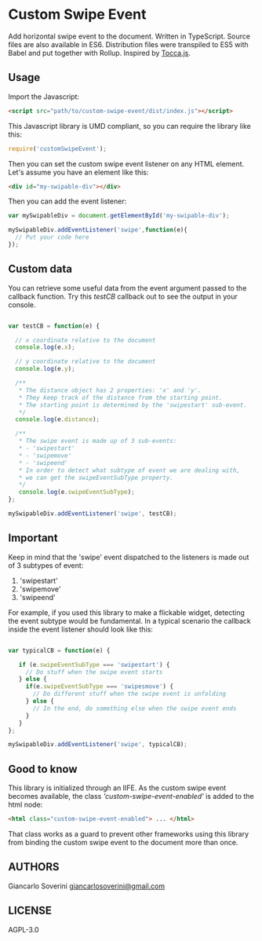 # Custom Swipe Event
Add horizontal swipe event to the document. Written in TypeScript. Source files are also available in ES6. Distribution files were transpiled to ES5 with Babel and put together with Rollup.
Inspired by [Tocca.js](https://github.com/GianlucaGuarini/Tocca.js).

## Usage
Import the Javascript:

```html
<script src="path/to/custom-swipe-event/dist/index.js"></script>
```

This Javascript library is UMD compliant, so you can require the library like this:

```javascript
require('customSwipeEvent');
```

Then you can set the custom swipe event listener on any HTML element.
Let's assume you have an element like this:

```html
<div id="my-swipable-div"></div>
```
Then you can add the event listener:

```javascript
var mySwipableDiv = document.getElementById('my-swipable-div');

mySwipableDiv.addEventListener('swipe',function(e){
  // Put your code here
});
```

## Custom data
You can retrieve some useful data from the event argument passed to the callback function. Try this *testCB* callback out to see the output in your console.

```javascript

var testCB = function(e) {

  // x coordinate relative to the document
  console.log(e.x);

  // y coordinate relative to the document
  console.log(e.y);

  /**
   * The distance object has 2 properties: 'x' and 'y'.
   * They keep track of the distance from the starting point.
   * The starting point is determined by the 'swipestart' sub-event.
   */
  console.log(e.distance);

  /**
   * The swipe event is made up of 3 sub-events:
   * - 'swipestart'
   * - 'swipemove'
   * - 'swipeend'
   * In order to detect what subtype of event we are dealing with,
   * we can get the swipeEventSubType property.
   */
   console.log(e.swipeEventSubType);
};

mySwipableDiv.addEventListener('swipe', testCB);
```

## Important
Keep in mind that the 'swipe' event dispatched to the listeners is made out of 3 subtypes of event:
  1. 'swipestart'
  2. 'swipemove'
  3. 'swipeend'

For example, if you used this library to make a flickable widget, detecting the event subtype would be fundamental.
In a typical scenario the callback inside the event listener should look like this:
```javascript

var typicalCB = function(e) {

   if (e.swipeEventSubType === 'swipestart') {
     // Do stuff when the swipe event starts
   } else {
     if(e.swipeEventSubType === 'swipesmove') {
       // Do different stuff when the swipe event is unfolding
     } else {
       // In the end, do something else when the swipe event ends
     }
   }
};

mySwipableDiv.addEventListener('swipe', typicalCB);
```

## Good to know
This library is initialized through an IIFE. As the custom swipe event becomes available, the class *'custom-swipe-event-enabled'* is added to the html node:
```html
<html class="custom-swipe-event-enabled"> ... </html>
```
That class works as a guard to prevent other frameworks using this library from binding the custom swipe event to the document more than once.

## AUTHORS
Giancarlo Soverini <giancarlosoverini@gmail.com>

## LICENSE
AGPL-3.0
